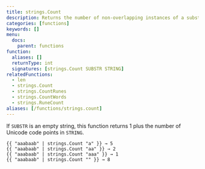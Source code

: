 ```yaml
---
title: strings.Count
description: Returns the number of non-overlapping instances of a substring within a string.
categories: [functions]
keywords: []
menu:
  docs:
    parent: functions
function:
  aliases: []
  returnType: int
  signatures: [strings.Count SUBSTR STRING]
relatedFunctions:
  - len
  - strings.Count
  - strings.CountRunes
  - strings.CountWords
  - strings.RuneCount
aliases: [/functions/strings.count]
---
```


If `SUBSTR` is an empty string, this function returns 1 plus the number of Unicode code points in `STRING`.

```go-html-template
{{ "aaabaab" | strings.Count "a" }} → 5
{{ "aaabaab" | strings.Count "aa" }} → 2
{{ "aaabaab" | strings.Count "aaa" }} → 1
{{ "aaabaab" | strings.Count "" }} → 8
```
